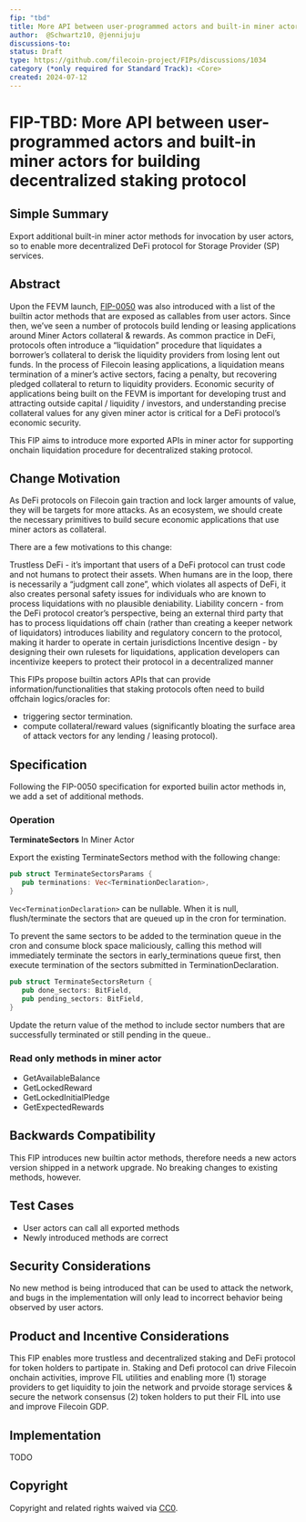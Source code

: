 ```yaml
---
fip: "tbd"
title: More API between user-programmed actors and built-in miner actor for building decentralized staking protocol 
author:  @Schwartz10, @jennijuju
discussions-to: 
status: Draft
type: https://github.com/filecoin-project/FIPs/discussions/1034
category (*only required for Standard Track): <Core>
created: 2024-07-12
---
```



# FIP-TBD:  More API between user-programmed actors and built-in miner actors for building decentralized staking protocol

## Simple Summary

Export additional built-in miner actor methods for invocation by user actors, so to enable more decentralized DeFi protocol for Storage Provider (SP) services.

## Abstract

Upon the FEVM launch, [FIP-0050](https://github.com/filecoin-project/FIPs/blob/master/FIPS/fip-0050.md) was also introduced with a list of the builtin actor methods that are exposed as callables from user actors. Since then,  we’ve seen a number of protocols build lending or leasing applications around Miner Actors collateral & rewards. As common practice in DeFi, protocols often introduce a “liquidation” procedure that liquidates a borrower’s collateral to derisk the liquidity providers from losing lent out funds. In the process of Filecoin leasing applications, a liquidation means termination of a miner’s active sectors, facing a penalty, but recovering pledged collateral to return to liquidity providers.  Economic security of applications being built on the FEVM is important for developing trust and attracting outside capital / liquidity / investors, and understanding precise collateral values for any given miner actor is critical for a DeFi protocol’s economic security. 

This FIP aims to introduce more exported APIs in miner actor for supporting onchain liquidation procedure for decentralized staking protocol.

## Change Motivation


As DeFi protocols on Filecoin gain traction and lock larger amounts of value, they will be targets for more attacks. As an ecosystem, we should create the necessary primitives to build secure economic applications that use miner actors as collateral.

There are a few motivations to this change:

Trustless DeFi - it’s important that users of a DeFi protocol can trust code and not humans to protect their assets. When humans are in the loop, there is necessarily a “judgment call zone”, which violates all aspects of DeFi, it also creates personal safety issues for individuals who are known to process liquidations with no plausible deniability. 
Liability concern - from the DeFi protocol creator’s perspective, being an external third party that has to process liquidations off chain (rather than creating a keeper network of liquidators) introduces liability and regulatory concern to the protocol, making it harder to operate in certain jurisdictions 
Incentive design - by designing their own rulesets for liquidations, application developers can incentivize keepers to protect their protocol in a decentralized manner


This FIPs propose builtin actors APIs that can provide information/functionalities that staking protocols often need to build offchain logics/oracles for:
- triggering sector termination. 
- compute collateral/reward values (significantly bloating the surface area of attack vectors for any lending / leasing protocol). 

## Specification

Following the FIP-0050 specification for exported builin actor methods in, we add a set of additional methods.

### Operation 

**TerminateSectors** In Miner Actor

Export the existing TerminateSectors method with the following change:

```rust
pub struct TerminateSectorsParams {
   pub terminations: Vec<TerminationDeclaration>,
}
```

`Vec<TerminationDeclaration>` can be nullable. When it is null, flush/terminate the sectors that are queued up in the cron for termination.

To prevent the same sectors to be added to the termination queue in the cron and consume block space maliciously, calling this method will immediately terminate the sectors in early_terminations queue first, then execute termination of  the sectors submitted in TerminationDeclaration. 


```rust
pub struct TerminateSectorsReturn {
   pub done_sectors: BitField,
   pub pending_sectors: BitField,
}
```

Update the return value of the method to include sector numbers that are successfully terminated or still pending in the queue.. 

### Read only methods in miner actor

- GetAvailableBalance
- GetLockedReward
- GetLockedInitialPledge
- GetExpectedRewards
<!--TODO: add FRC42 method IDs-->


## Backwards Compatibility

This FIP introduces new builtin actor methods, therefore needs a new actors version shipped in a network upgrade. No breaking changes to existing methods, however.

## Test Cases

- User actors can call all exported methods
- Newly introduced methods are correct


## Security Considerations

No new method is being introduced that can be used to attack the network, and bugs in the implementation will only lead to incorrect behavior being observed by user actors.

## Product and Incentive Considerations

This FIP enables more trustless and decentralized staking and DeFi protocol for token holders to partipate in. Staking and Defi protocol can drive Filecoin onchain activities, improve FIL utilities and enabling more (1) storage providers to get liquidity to join the network and prvoide storage services & secure the network consensus (2) token holders to put their FIL into use and improve Filecoin GDP. 


## Implementation

TODO

## Copyright
Copyright and related rights waived via [CC0](https://creativecommons.org/publicdomain/zero/1.0/).


